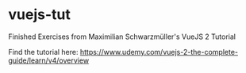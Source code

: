 # vuejs-tut
Finished Exercises from Maximilian Schwarzmüller's VueJS 2 Tutorial

Find the tutorial here:
https://www.udemy.com/vuejs-2-the-complete-guide/learn/v4/overview
